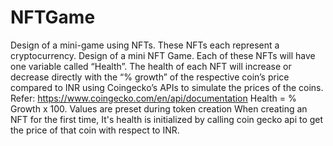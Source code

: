 # NFTGame
Design of a mini-game using NFTs. These NFTs each represent a cryptocurrency.
Design of a mini NFT Game. Each of these NFTs will have one variable called “Health”.
The health of each NFT will increase or decrease directly with the “% growth” of the
respective coin’s price compared to INR using Coingecko’s APIs to simulate the prices
of the coins.
Refer: https://www.coingecko.com/en/api/documentation
Health = % Growth x 100. 
Values are preset during token creation
When creating an NFT for the first time, It's health is initialized by calling coin gecko api to get the price of that coin with respect to INR.

